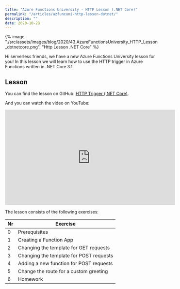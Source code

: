```yaml
---
title: "Azure Functions University - HTTP Lesson (.NET Core)"
permalink: "/articles/azfuncuni-http-lesson-dotnet/"
description: ""
date: 2020-10-28
---
```


{% image "./src/assets/images/blog/2020/43.AzureFunctionsUniversity_HTTP_Lesson_dotnetcore.png", "Http Lesson .NET Core" %}

Hi serverless friends, we have a new Azure Functions University lesson for you! In this lesson we will learn how to use the HTTP trigger in Azure Functions written in .NET Core 3.1.

## Lesson

You can find the lesson on GitHub: [HTTP Trigger (.NET Core)](https://github.com/marcduiker/azure-functions-university/blob/main/lessons/dotnetcore31/http/README.md).

And you can watch the video on YouTube:

<iframe width="560" height="315" src="https://www.youtube.com/embed/5k35dlBAXxA" title="YouTube video player" frameborder="0" allow="accelerometer; autoplay; clipboard-write; encrypted-media; gyroscope; picture-in-picture" allowfullscreen></iframe>

The lesson consists of the following exercises:

|Nr|Exercise
|-|-
|0|Prerequisites
|1|Creating a Function App
|2|Changing the template for GET requests
|3|Changing the template for POST requests
|4|Adding a new function for POST requests
|5|Change the route for a custom greeting
|6|Homework